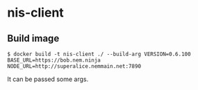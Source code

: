 # nis-client

## Build image

```shell
$ docker build -t nis-client ./ --build-arg VERSION=0.6.100 BASE_URL=https://bob.nem.ninja NODE_URL=http://superalice.nemmain.net:7890
```

It can be passed some args.
